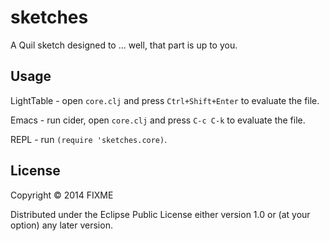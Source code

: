 # sketches

A Quil sketch designed to ... well, that part is up to you.

## Usage

LightTable - open `core.clj` and press `Ctrl+Shift+Enter` to evaluate the file.

Emacs - run cider, open `core.clj` and press `C-c C-k` to evaluate the file.

REPL - run `(require 'sketches.core)`.

## License

Copyright © 2014 FIXME

Distributed under the Eclipse Public License either version 1.0 or (at
your option) any later version.
